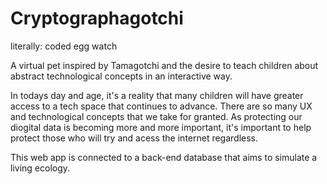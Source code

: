 # Cryptographagotchi
literally: coded egg watch

A virtual pet inspired by Tamagotchi and the desire to teach children about abstract technological concepts in an interactive way. 

In todays day and age, it's a reality that many children will have greater access to a tech space that continues to advance. There are so many UX and technological concepts that we take for granted. As protecting our diogital data is becoming more and more important, it's important to help protect those who will try and acess the internet regardless.

This web app is connected to a back-end database that aims to simulate a living ecology. 